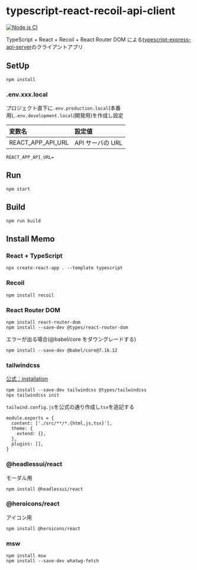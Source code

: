 # typescript-react-recoil-api-client

[![Node.js CI](https://github.com/hironomiu/typescript-react-recoil-api-client/actions/workflows/node.js.yml/badge.svg)](https://github.com/hironomiu/typescript-react-recoil-api-client/actions/workflows/node.js.yml)

TypeScript + React + Recoil + React Router DOM による[typescript-express-api-server](https://github.com/hironomiu/typescript-express-api-server)のクライアントアプリ

## SetUp

```
npm install
```

### .env.xxx.local

プロジェクト直下に`.env.production.local`(本番用),`.env.development.local`(開発用)を作成し設定

| 変数名            | 設定値           |
| :---------------- | :--------------- |
| REACT_APP_API_URL | API サーバの URL |

```
REACT_APP_API_URL=
```

## Run

```
npm start
```

## Build

```
npm run build
```

## Install Memo

### React + TypeScript

```
npx create-react-app . --template typescript
```

### Recoil

```
npm install recoil
```

### React Router DOM

```
npm install react-router-dom
npm install --save-dev @types/react-router-dom
```

エラーが出る場合(@babel/core をダウングレードする)

```
npm install --save-dev @babel/core@7.16.12
```

### tailwindcss

[公式：installation](https://tailwindcss.com/docs/installation)

```
npm install --save-dev tailwindcss @types/tailwindcss
npx tailwindcss init
```

`tailwind.config.js`を公式の通り作成し`tsx`を追記する

```
module.exports = {
  content: ['./src/**/*.{html,js,tsx}'],
  theme: {
    extend: {},
  },
  plugins: [],
}
```

### @headlessui/react

モーダル用

```
npm install @headlessui/react
```

### @heroicons/react

アイコン用

```
npm install @heroicons/react
```

### msw

```
npm install msw
npm install --save-dev whatwg-fetch
```
